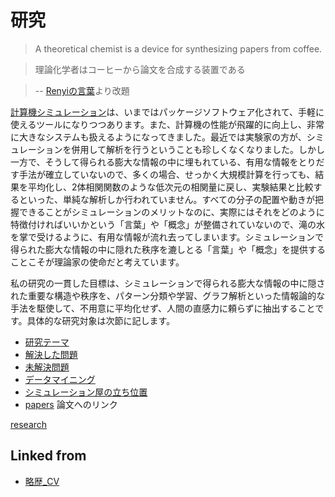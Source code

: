 # 研究

>A theoretical chemist is a device for synthesizing papers from coffee.

>理論化学者はコーヒーから論文を合成する装置である

>-- [Renyiの言葉](https://ja.wikipedia.org/wiki/%E3%83%AC%E3%83%BC%E3%83%8B%E3%83%BB%E3%82%A2%E3%83%AB%E3%83%95%E3%83%AC%E3%83%BC%E3%83%89)より改題



[計算機シミュレーション](計算機シミュレーション.md)は、いまではパッケージソフトウェア化されて、手軽に使えるツールになりつつあります。また、計算機の性能が飛躍的に向上し、非常に大きなシステムも扱えるようになってきました。最近では実験家の方が、シミュレーションを併用して解析を行うということも珍しくなくなりました。しかし一方で、そうして得られる膨大な情報の中に埋もれている、有用な情報をとりだす手法が確立していないので、多くの場合、せっかく大規模計算を行っても、結果を平均化し、2体相関関数のような低次元の相関量に戻し、実験結果と比較するといった、単純な解析しか行われていません。すべての分子の配置や動きが把握できることがシミュレーションのメリットなのに、実際にはそれをどのように特徴付ければいいかという「言葉」や「概念」が整備されていないので、滝の水を掌で受けるように、有用な情報が流れ去ってしまいます。シミュレーションで得られた膨大な情報の中に隠れた秩序を漉しとる「言葉」や「概念」を提供することこそが理論家の使命だと考えています。

私の研究の一貫した目標は、シミュレーションで得られる膨大な情報の中に隠された重要な構造や秩序を、パターン分類や学習、グラフ解析といった情報論的な手法を駆使して、不用意に平均化せず、人間の直感力に頼らずに抽出することです。具体的な研究対象は次節に記します。


* [研究テーマ](研究テーマ.md)
* [解決した問題](解決した問題.md)
* [未解決問題](未解決問題.md)
* [データマイニング](データマイニング.md)
* [シミュレーション屋の立ち位置](シミュレーション屋の立ち位置.md)
* [papers](papers.md) 論文へのリンク

[research](research.md)





## Linked from

* [略歴_CV](略歴_CV.md)
